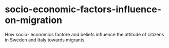 # socio-economic-factors-influence-on-migration
How socio- economics factore and beliefs influence the attitude of citizens in Sweden and Italy towards migrants.
